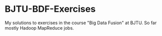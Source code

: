 BJTU-BDF-Exercises
==================

My solutions to exercises in the course "Big Data Fusion" at BJTU. So far mostly Hadoop MapReduce jobs.
